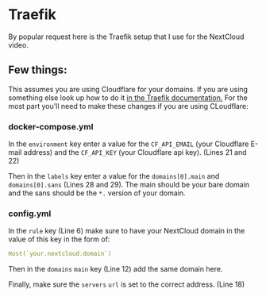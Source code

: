 # Traefik

By popular request here is the Traefik setup that I use for the NextCloud video.

## Few things:

This assumes you are using Cloudflare for your domains. If you are using something else look up how to do it [in the Traefik documentation.](https://doc.traefik.io/traefik/https/acme/#providers) For the most part you'll need to make these changes if you are using CLoudflare:

### docker-compose.yml

In the `environment` key enter a value for the `CF_API_EMAIL` (your Cloudflare E-mail address) and the `CF_API_KEY` (your Cloudflare api key). (Lines 21 and 22)

Then in the `labels` key enter a value for the `domains[0].main` and `domains[0].sans` (Lines 28 and 29). The main should be your bare domain and the sans should be the `*.` version of your domain.

### config.yml

In the `rule` key (Line 6) make sure to have your NextCloud domain in the value of this key in the form of:

```yaml
Host(`your.nextcloud.domain`)
```

Then in the `domains` `main` key (Line 12) add the same domain here.

Finally, make sure the `servers` `url` is set to the correct address. (Line 18)

